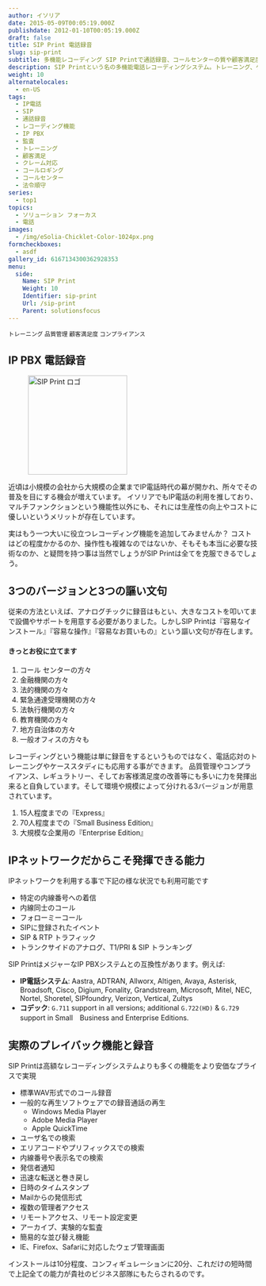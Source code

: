 ```yaml
---
author: イソリア
date: 2015-05-09T00:05:19.000Z
publishdate: 2012-01-10T00:05:19.000Z
draft: false
title: SIP Print 電話録音
slug: sip-print
subtitle: 多機能レコーディング SIP Printで通話録音、コールセンターの質や顧客満足度を飛躍的にアップ
description: SIP Printという名の多機能電話レコーディングシステム。トレーニング、ケーススタディ、コンプライアンスもこれ一台で様々なビジネスシーンの録音や応用が可能に。
weight: 10
alternatelocales:
  - en-US
tags:
  - IP電話
  - SIP
  - 通話録音
  - レコーディング機能
  - IP PBX
  - 監査
  - トレーニング
  - 顧客満足
  - クレーム対応
  - コールロギング
  - コールセンター
  - 法令順守
series:
  - top1
topics:
  - ソリューション フォーカス
  - 電話
images:
  - /img/eSolia-Chicklet-Color-1024px.png
formcheckboxes:
  - asdf
gallery_id: 6167134300362928353
menu:
  side:
    Name: SIP Print
    Weight: 10
    Identifier: sip-print
    Url: /sip-print
    Parent: solutionsfocus
---
```


<small>
<a class="grey lighten-3 green-text waves-effect waves-light btn">トレーニング</a>
<a class="grey lighten-3 green-text waves-effect waves-light btn">品質管理</a>
<a class="grey lighten-3 green-text waves-effect waves-light btn">顧客満足度</a>
<a class="grey lighten-3 green-text waves-effect waves-light btn">コンプライアンス</a>
</small>

## IP PBX 電話録音

<figure class="image-container">
<img class="materialboxed right responsive-img" width="200" data-caption="SIP Print ロゴ" alt="SIP Print ロゴ" src="/img/SIP-PRINT-Logo.png" >
</figure>

近頃は小規模の会社から大規模の企業までIP電話時代の幕が開かれ、所々でその普及を目にする機会が増えています。
イソリアでもIP電話の利用を推しており、マルチファンクションという機能性以外にも、それには生産性の向上やコストに優しいというメリットが存在しています。

実はもう一つ大いに役立つレコーディング機能を追加してみませんか？
コストはどの程度かかるのか、操作性も複雑なのではないか、そもそも本当に必要な技術なのか、と疑問を持つ事は当然でしょうがSIP Printは全てを克服できるでしょう。

## 3つのバージョンと3つの謳い文句

従来の方法といえば、アナログチックに録音はもとい、大きなコストを叩いてまで設備やサポートを用意する必要がありました。しかしSIP Printは『容易なインストール』『容易な操作』『容易なお買いもの』という謳い文句が存在します。

<div class="esolia-card-panel blue-grey darken-4 z-depth-1">
  <h4 class="center green-text text-accent-3">きっとお役に立てます</h4>
    <ol>
      <li class="white-text">コール センターの方々</li>
      <li class="white-text">金融機関の方々</li>
      <li class="white-text">法的機関の方々</li>
      <li class="white-text">緊急通達受理機関の方々</li>
      <li class="white-text">法執行機関の方々</li>
      <li class="white-text">教育機関の方々</li>
      <li class="white-text">地方自治体の方々</li>
      <li class="white-text">一般オフィスの方々も</li>
    </ol>
</div>

レコーディングという機能は単に録音をするというものではなく、電話応対のトレーニングやケーススタディにも応用する事ができます。
品質管理やコンプライアンス、レギュラトリー、そしてお客様満足度の改善等にも多いに力を発揮出来ると自負しています。そして環境や規模によって分けれる3バージョンが用意されています。

1.	15人程度までの『Express』
2.	70人程度までの『Small Business Edition』
3.	大規模な企業用の『Enterprise Edition』

## IPネットワークだからこそ発揮できる能力

IPネットワークを利用する事で下記の様な状況でも利用可能です

* 特定の内線番号への着信
* 内線同士のコール
* フォローミーコール
* SIPに登録されたイベント
* SIP & RTP トラフィック
* トランクサイドのアナログ、T1/PRI & SIP トランキング

SIP PrintはメジャーなIP PBXシステムとの互換性があります。例えば:

* **IP電話システム**: Aastra, ADTRAN, Allworx, Altigen, Avaya,
Asterisk, Broadsoft, Cisco, Digium, Fonality,
Grandstream, Microsoft, Mitel, NEC, Nortel,
Shoretel, SIPfoundry, Verizon, Vertical, Zultys
* **コデック**: ``G.711`` support in all versions; additional ``G.722(HD)`` & ``G.729`` support in Small　Business and Enterprise Editions.

## 実際のプレイバック機能と録音

SIP Printは高額なレコーディングシステムよりも多くの機能をより安価なプライスで実現

* 標準WAV形式でのコール録音
* 一般的な再生ソフトウェアでの録音通話の再生
   * Windows Media Player
   * Adobe Media Player
   * Apple QuickTime
* ユーザ名での検索
* エリアコードやプリフィックスでの検索
* 内線番号や表示名での検索
* 発信者通知
* 迅速な転送と巻き戻し
* 日時のタイムスタンプ
* Mailからの発信形式
* 複数の管理者アクセス
* リモートアクセス、リモート設定変更
* アーカイブ、実験的な監査
* 簡易的な並び替え機能
* IE、Firefox、Safariに対応したウェブ管理画面

インストールは10分程度、コンフィギュレーションに20分、これだけの短時間で上記全ての能力が貴社のビジネス部隊にもたらされるのです。
